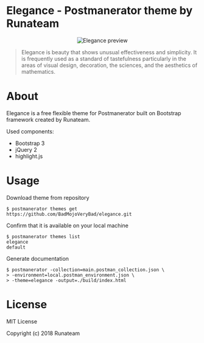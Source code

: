 # Elegance - Postmanerator theme by Runateam

<div align="center">
<img src="https://raw.githubusercontent.com/runateam/elegance/preview/preview.png" alt="Elegance preview" />
</div>

> Elegance is beauty that shows unusual effectiveness and simplicity. It is frequently used as a standard of tastefulness particularly in the areas of visual design, decoration, the sciences, and the aesthetics of mathematics.

# About
Elegance is a free flexible theme for Postmanerator built on Bootstrap framework created by Runateam.

Used components:
- Bootstrap 3
- jQuery 2
- highlight.js

# Usage

Download theme from repository
```
$ postmanerator themes get https://github.com/BadMojoVeryBad/elegance.git
```

Confirm that it is available on your local machine
```
$ postmanerator themes list
elegance
default
```

Generate documentation
```
$ postmanerator -collection=main.postman_collection.json \
> -environment=local.postman_environment.json \
> -theme=elegance -output=./build/index.html
```

# License

MIT License

Copyright (c) 2018 Runateam
